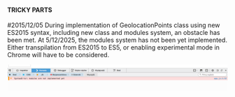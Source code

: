 #### TRICKY PARTS ###

#2015/12/05 
	During implementation of GeolocationPoints class using new ES2015 syntax,
	including new class and modules system, an obstacle has been met. At 5/12/2025,
	the modules system has not been yet implemented. Either transpilation from ES2015 to ES5, or
	enabling experimental mode in Chrome will have to be considered.
	
![Alt text](./misc/bugNo1.png?raw=true "Optional Title")
